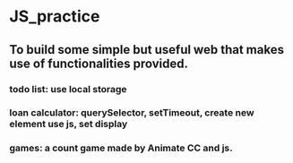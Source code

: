 # JS_practice
## To build some simple but useful web that makes use of functionalities provided.
### todo list: use local storage
### loan calculator: querySelector, setTimeout, create new element use js, set display
### games: a count game made by Animate CC and js.
